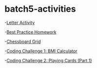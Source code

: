# batch5-activities
-[Letter Activity](/Activity#20Letter#20Homework/ActivityLetter.html)

-[Best Practice Homework](/Best#20Practice#20Homework/index.html)

-[Chessboard Grid](/Chess#20Board#20Project%20(Grid)/index.html)

-[Coding Challenge 1: BMI Calculator](https://jsfiddle.net/sopnw5gk/9/)

-[Coding Challenge 2: Playing Cards (Part 1)](https://jsfiddle.net/ajgk1z96/)
